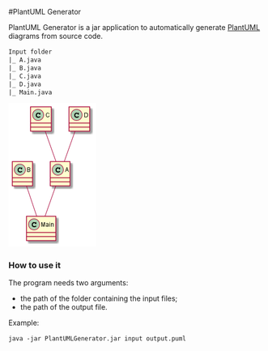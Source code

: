 #PlantUML Generator

PlantUML Generator is a jar application to automatically generate [PlantUML](https://plantuml.com/) diagrams from source code.

```
Input folder
|_ A.java
|_ B.java
|_ C.java
|_ D.java
|_ Main.java
```

![Example output](example.png)

### How to use it

The program needs two arguments:
- the path of the folder containing the input files;
- the path of the output file.

Example:

```
java -jar PlantUMLGenerator.jar input output.puml
```
